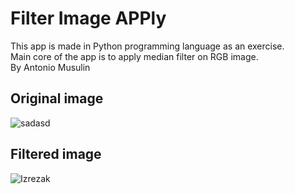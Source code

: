 # Filter Image APPly

This app is made in Python programming language as an exercise.  
Main core of the app is to apply median filter on RGB image.  
By Antonio Musulin  

## Original image  
![sadasd](https://user-images.githubusercontent.com/62606515/137908715-62ce292f-9a3a-4c93-a605-7b9223a626ce.PNG)

## Filtered image
![Izrezak](https://user-images.githubusercontent.com/62606515/137908744-846f7cba-d8ce-4883-bdc7-cac181815f26.PNG)
